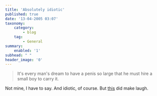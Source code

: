```yaml
---
title: 'Absolutely idiotic'
published: true
date: '13-04-2005 03:07'
taxonomy:
    category:
        - blog
    tag:
        - General
summary:
    enabled: '1'
subhead: " "
header_image: '0'
---
```


> It's every man's dream to have a penis so large that he must hire a small boy to carry it.

Not mine, I have to say. And idiotic, of course. But [this](http://www.thebestpageintheuniverse.net/c.cgi?u=uscc_part1) did make laugh.
